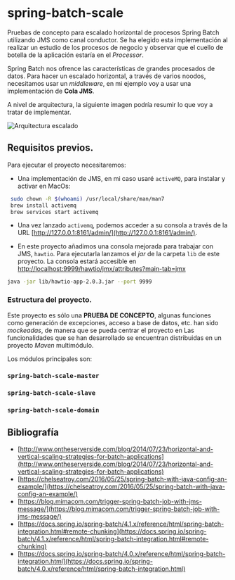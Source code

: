 # spring-batch-scale
Pruebas de concepto para escalado horizontal de procesos Spring Batch utilizando JMS como canal conductor. Se ha elegido esta implementación al realizar un estudio de los procesos de negocio y observar que el cuello de botella de la aplicación estaría en el _Processor_.

Spring Batch nos ofrence las características de grandes procesados de datos. Para hacer un escalado horizontal, a través de varios noodos, necesitamos usar un _middleware_, en mi ejemplo voy a usar una implementación de **Cola JMS**.

A nivel de arquitectura, la siguiente imagen podría resumir lo que voy a tratar de implementar.

![Arquitectura escalado](http://www.ontheserverside.com/images/batch-scaling-strategies/remote-chunking.svg)

## Requisitos previos.
Para ejecutar el proyecto necesitaremos:

* Una implementación de JMS, en mi caso usaré ```activeMQ```, para instalar y activar en MacOs:

```bash
 sudo chown -R $(whoami) /usr/local/share/man/man7
 brew install activemq
 brew services start activemq
```

* Una vez lanzado ```activemq```, podemos acceder a su consola a través de la URL [http://127.0.0.1:8161/admin/](http://127.0.0.1:8161/admin/). 

* En este proyecto añadimos una consola mejorada para trabajar con JMS, ```hawtio```. Para ejecutarla lanzamos el _jar_ de la carpeta
```lib``` de este proyecto. La consola estará accesible en [http://localhost:9999/hawtio/jmx/attributes?main-tab=jmx](http://localhost:9999/hawtio/jmx/attributes?main-tab=jmx)

```bash
java -jar lib/hawtio-app-2.0.3.jar --port 9999
```

### Estructura del proyecto.

Este proyecto es sólo una **PRUEBA DE CONCEPTO**, algunas funciones como generación de excepciones, acceso a base de datos, etc. han sido _mockeadas_, de manera que se pueda centrar el proyecto en  Las funcionalidades que se han desarrollado se encuentran distribuidas en un proyecto _Maven_ multimódulo. 

Los módulos principales son:
### ````spring-batch-scale-master````

### ````spring-batch-scale-slave````

### ````spring-batch-scale-domain````


## Bibliografía
* [http://www.ontheserverside.com/blog/2014/07/23/horizontal-and-vertical-scaling-strategies-for-batch-applications](http://www.ontheserverside.com/blog/2014/07/23/horizontal-and-vertical-scaling-strategies-for-batch-applications)
* [https://chelseatroy.com/2016/05/25/spring-batch-with-java-config-an-example/](https://chelseatroy.com/2016/05/25/spring-batch-with-java-config-an-example/)
* [https://blog.mimacom.com/trigger-spring-batch-job-with-jms-message/](https://blog.mimacom.com/trigger-spring-batch-job-with-jms-message/)
* [https://docs.spring.io/spring-batch/4.1.x/reference/html/spring-batch-integration.html#remote-chunking](https://docs.spring.io/spring-batch/4.1.x/reference/html/spring-batch-integration.html#remote-chunking)
* [https://docs.spring.io/spring-batch/4.0.x/reference/html/spring-batch-integration.html](https://docs.spring.io/spring-batch/4.0.x/reference/html/spring-batch-integration.html)